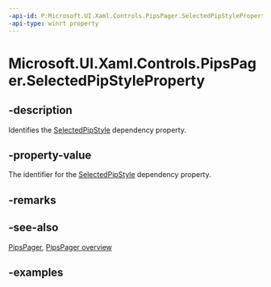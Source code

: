 ```yaml
---
-api-id: P:Microsoft.UI.Xaml.Controls.PipsPager.SelectedPipStyleProperty
-api-type: winrt property
---
```


# Microsoft.UI.Xaml.Controls.PipsPager.SelectedPipStyleProperty

<!--
public static Windows.UI.Xaml.DependencyProperty SelectedPipStyleProperty { get; }
-->

## -description

Identifies the [SelectedPipStyle](pipspager_selectedpipstyle.md) dependency property.

## -property-value

The identifier for the [SelectedPipStyle](pipspager_selectedpipstyle.md) dependency property.

## -remarks

## -see-also

[PipsPager](pipspager.md), [PipsPager overview](/windows/apps/design/controls/pipspager)

## -examples
